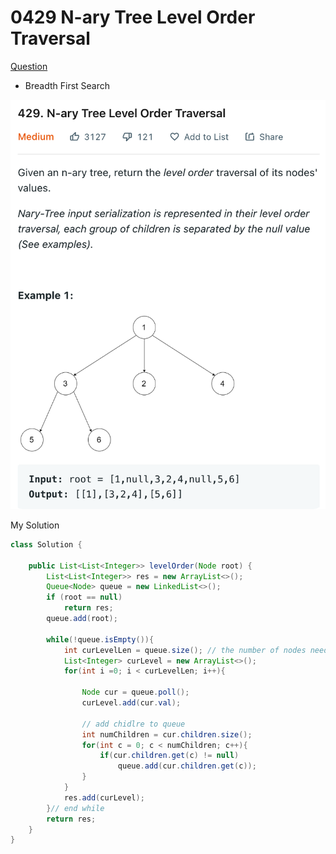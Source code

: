 # 0429 N-ary Tree Level Order Traversal

[Question](https://leetcode.com/problems/n-ary-tree-level-order-traversal/)

* Breadth First Search

![](.gitbook/assets/image-20221013014619865.png)

My Solution

```java
class Solution {
    
    public List<List<Integer>> levelOrder(Node root) {
        List<List<Integer>> res = new ArrayList<>();
        Queue<Node> queue = new LinkedList<>();
        if (root == null)
            return res;
        queue.add(root);
        
        while(!queue.isEmpty()){
            int curLevelLen = queue.size(); // the number of nodes need to store
            List<Integer> curLevel = new ArrayList<>();
            for(int i =0; i < curLevelLen; i++){
                
                Node cur = queue.poll();
                curLevel.add(cur.val);
                
                // add chidlre to queue
                int numChildren = cur.children.size();
                for(int c = 0; c < numChildren; c++){
                    if(cur.children.get(c) != null)
                        queue.add(cur.children.get(c));
                }
            }
            res.add(curLevel);
        }// end while
        return res;
    }
}
```
